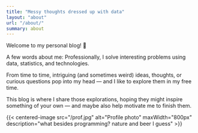```yaml
---
title: "Messy thoughts dressed up with data"
layout: "about"
url: "/about/"
summary: about
---
```


Welcome to my personal blog! 👋 

A few words about me: Professionally, I solve interesting problems using data, statistics, and technologies.

From time to time, intriguing (and sometimes weird) ideas, thoughts, or curious questions pop into my head — and I like to explore them in my free time.

This blog is where I share those explorations, hoping they might inspire something of your own — and maybe also help motivate me to finish them.

{{< centered-image src="/prof.jpg" alt="Profile photo" maxWidth="800px" description="what besides programming? nature and beer I guess" >}}